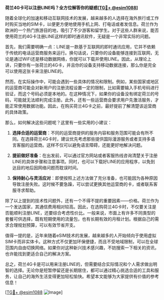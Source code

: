 **荷兰4G卡可以注册LINE吗？全方位解答你的疑惑[[TG💪+ @esim1088](https://t.me/s/esim1088)]**

随着全球化的加速和移动互联网技术的发展，越来越多的人选择在海外旅行或工作时购买当地的SIM卡，以便更方便地使用手机上网、打电话或者发信息。荷兰作为欧洲的一个热门旅游目的地，吸引了不少游客和留学生。对于这些人群来说，能否使用荷兰的4G卡注册LINE这样的即时通讯软件，无疑是一个非常实际的问题。

首先，我们需要明确一点：LINE是一款基于互联网的即时通讯应用，它并不依赖于传统的电话运营商服务来运行。换句话说，只要你的设备能够连接到互联网，无论是通过WiFi还是移动数据网络，你就可以下载并使用LINE。因此，从理论上讲，只要你有一张荷兰的4G卡，并且你的设备支持移动数据连接，那么你是完全可以使用这张卡来注册LINE的。

然而，在实际操作中，可能会遇到一些具体的情况和限制。例如，某些国家或地区的运营商可能会对新用户的注册流程设置一定的限制，比如需要输入手机号码进行验证，而这个号码必须是本地的。在这种情况下，如果你的设备没有绑定荷兰的号码，可能就无法顺利完成注册。此外，还有一些运营商会要求用户先激活服务，才能正常使用数据功能。因此，在购买荷兰4G卡之前，最好提前了解清楚该运营商的具体政策。

那么，如何解决这些问题呢？这里有一些实用的小建议：

1. **选择合适的运营商**：不同的运营商提供的服务内容和服务范围可能会有所不同。在选择荷兰4G卡时，建议优先考虑那些提供国际漫游服务或者支持多语言客服的运营商。这样不仅可以避免语言障碍，还能更好地解决问题。

2. **提前做好准备**：在出发前，可以通过官方网站或者客服热线咨询清楚关于注册LINE的具体步骤和注意事项。同时，也可以下载好LINE的应用程序，以免到达目的地后因网络问题而耽误时间。

3. **保持耐心与灵活应对**：即使按照上述方法做了充分准备，也可能因为各种原因导致注册失败。这时候不要急躁，可以尝试更换其他运营商的卡，或者联系客服寻求帮助。

除了以上提到的技术性问题外，还有一个不得不提的重要因素——价格。荷兰作为一个发达国家，其通信费用相对较高。因此，在选购荷兰4G卡时，不仅要关注是否能顺利注册LINE，还要综合考虑性价比。一般来说，市面上有许多不同类型的套餐可供选择，既有短期使用的流量包，也有长期有效的月租计划。根据自己的需求合理规划预算，可以有效节省开支。

值得一提的是，近年来随着eSIM技术的发展，越来越多的人开始倾向于使用虚拟SIM卡而非实体卡。这种方式不仅更加环保便捷，而且不受地域限制，可以在全球范围内自由切换网络。如果你对这种新兴技术感兴趣，不妨搜索一下相关的资讯，也许能找到更适合自己的解决方案。

总之，荷兰4G卡是可以用来注册LINE的，但需要结合实际情况和个人需求做出明智的选择。无论你是短暂停留还是长期居住，都可以通过精心挑选合适的工具和服务，让自己的海外生活变得更加轻松愉快。希望本文能够为大家提供有价值的参考信息！

[[TG💪+ @esim1088](https://t.me/s/esim1088) ![Image](https://i.postimg.cc/4NQfJmqS/Snipaste-2025-05-13-00-14-12.png)]